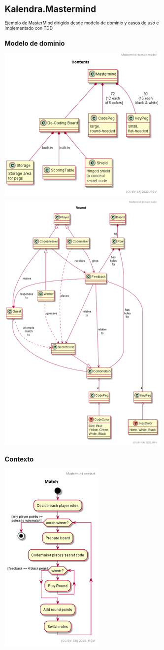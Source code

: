 # Kalendra.Mastermind
Ejemplo de MasterMind dirigido desde modelo de dominio y casos de uso e implementado con TDD

## Modelo de dominio
![](Assets/Documentation~/DomainModel-Contents.png)

![](Assets/Documentation~/DomainModel-Round.png)

## Contexto

![](Assets/Documentation~/Context-Match.png)